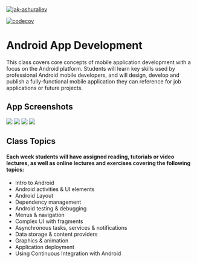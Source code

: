 [![jak-ashuraliev](https://circleci.com/gh/jak-ashuraliev/AndroidAppDevelopment.svg?style=svg)](https://circleci.com/gh/jak-ashuraliev/AndroidAppDevelopment)

[![codecov](https://codecov.io/gh/jak-ashuraliev/AndroidAppDevelopment/branch/master/graph/badge.svg)](https://codecov.io/gh/jak-ashuraliev/AndroidAppDevelopment)

# Android App Development
This class covers core concepts of mobile application development with a focus on the Android platform. Students will learn key skills used by professional Android mobile developers, and will design, develop and publish a fully-functional mobile application they can reference for job applications or future projects. 

## App Screenshots
![](screenshots/page1.png)
![](screenshots/page2.png)
![](screenshots/page3.png)
![](screenshots/page4.png)

## Class Topics

#### Each week students will have assigned reading, tutorials or video lectures, as well as online lectures and exercises covering the following topics:

* Intro to Android
* Android activities & UI elements
* Android Layout
* Dependency management
* Android testing & debugging
* Menus & navigation 
* Complex UI with fragments
* Asynchronous tasks, services & notifications
* Data storage & content providers
* Graphics & animation
* Application deployment
* Using Continuous Integration with Android
